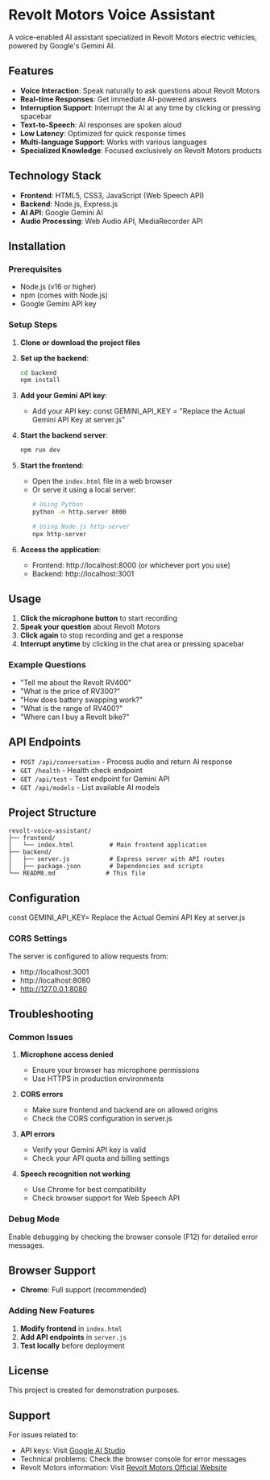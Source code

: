 # Revolt Motors Voice Assistant

A voice-enabled AI assistant specialized in Revolt Motors electric vehicles, powered by Google's Gemini AI.

## Features

- **Voice Interaction**: Speak naturally to ask questions about Revolt Motors
- **Real-time Responses**: Get immediate AI-powered answers
- **Interruption Support**: Interrupt the AI at any time by clicking or pressing spacebar
- **Text-to-Speech**: AI responses are spoken aloud
- **Low Latency**: Optimized for quick response times
- **Multi-language Support**: Works with various languages
- **Specialized Knowledge**: Focused exclusively on Revolt Motors products

## Technology Stack

- **Frontend**: HTML5, CSS3, JavaScript (Web Speech API)
- **Backend**: Node.js, Express.js
- **AI API**: Google Gemini AI
- **Audio Processing**: Web Audio API, MediaRecorder API

## Installation

### Prerequisites

- Node.js (v16 or higher)
- npm (comes with Node.js)
- Google Gemini API key

### Setup Steps

1. **Clone or download the project files**

2. **Set up the backend**:
   ```bash
   cd backend
   npm install
   ```

3. **Add your Gemini API key**:
   - Add your API key: const GEMINI_API_KEY = "Replace the Actual Gemini API Key at server.js"
4. **Start the backend server**:
   ```bash
   npm run dev
   ```

5. **Start the frontend**:
   - Open the `index.html` file in a web browser
   - Or serve it using a local server:
     ```bash
     # Using Python
     python -m http.server 8000
     
     # Using Node.js http-server
     npx http-server
     ```

6. **Access the application**:
   - Frontend: http://localhost:8000 (or whichever port you use)
   - Backend: http://localhost:3001

## Usage

1. **Click the microphone button** to start recording
2. **Speak your question** about Revolt Motors
3. **Click again** to stop recording and get a response
4. **Interrupt anytime** by clicking in the chat area or pressing spacebar

### Example Questions

- "Tell me about the Revolt RV400"
- "What is the price of RV300?"
- "How does battery swapping work?"
- "What is the range of RV400?"
- "Where can I buy a Revolt bike?"

## API Endpoints

- `POST /api/conversation` - Process audio and return AI response
- `GET /health` - Health check endpoint
- `GET /api/test` - Test endpoint for Gemini API
- `GET /api/models` - List available AI models

## Project Structure

```
revolt-voice-assistant/
├── frontend/
│   └── index.html          # Main frontend application
├── backend/
│   ├── server.js           # Express server with API routes
│   ├── package.json        # Dependencies and scripts
└── README.md              # This file
```

## Configuration


const GEMINI_API_KEY= Replace the Actual Gemini API Key at server.js


### CORS Settings

The server is configured to allow requests from:
- http://localhost:3001
- http://localhost:8080
- http://127.0.0.1:8080

## Troubleshooting

### Common Issues

1. **Microphone access denied**
   - Ensure your browser has microphone permissions
   - Use HTTPS in production environments

2. **CORS errors**
   - Make sure frontend and backend are on allowed origins
   - Check the CORS configuration in server.js

3. **API errors**
   - Verify your Gemini API key is valid
   - Check your API quota and billing settings

4. **Speech recognition not working**
   - Use Chrome for best compatibility
   - Check browser support for Web Speech API

### Debug Mode

Enable debugging by checking the browser console (F12) for detailed error messages.

## Browser Support

- **Chrome**: Full support (recommended)


### Adding New Features

1. **Modify frontend** in `index.html`
2. **Add API endpoints** in `server.js`
3. **Test locally** before deployment



## License

This project is created for demonstration purposes.

## Support

For issues related to:
- API keys: Visit [Google AI Studio](https://aistudio.google.com/)
- Technical problems: Check the browser console for error messages
- Revolt Motors information: Visit [Revolt Motors Official Website](https://www.revoltmotors.com/)
